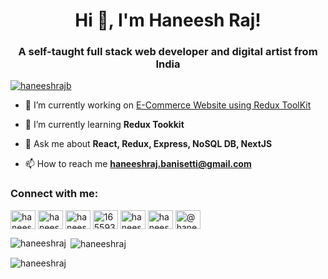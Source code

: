 

<h1 align="center">Hi 👋, I'm Haneesh Raj!</h1>
<h3 align="center">A self-taught full stack web developer and digital artist from India</h3>

<p align="left"> <a href="https://twitter.com/haneeshrajb" target="blank"><img src="https://img.shields.io/twitter/follow/haneeshrajb?logo=twitter&style=for-the-badge" alt="haneeshrajb" /></a> </p>

- 🔭 I’m currently working on [E-Commerce Website using Redux ToolKit](https://github.com/haneeshraj/mern-ecommerce-v2)

- 🌱 I’m currently learning **Redux Tookkit**

- 💬 Ask me about **React, Redux, Express, NoSQL DB, NextJS**

- 📫 How to reach me **haneeshraj.banisetti@gmail.com**

<h3 align="left">Connect with me:</h3>
<p align="left">
<a href="https://codepen.io/haneeshraj" target="blank"><img align="center" src="https://raw.githubusercontent.com/rahuldkjain/github-profile-readme-generator/master/src/images/icons/Social/codepen.svg" alt="haneeshraj" height="30" width="40" /></a>
<a href="https://twitter.com/haneeshrajb" target="blank"><img align="center" src="https://raw.githubusercontent.com/rahuldkjain/github-profile-readme-generator/master/src/images/icons/Social/twitter.svg" alt="haneeshrajb" height="30" width="40" /></a>
<a href="https://linkedin.com/in/haneeshraj" target="blank"><img align="center" src="https://raw.githubusercontent.com/rahuldkjain/github-profile-readme-generator/master/src/images/icons/Social/linked-in-alt.svg" alt="haneeshraj" height="30" width="40" /></a>
<a href="https://stackoverflow.com/users/16559308" target="blank"><img align="center" src="https://raw.githubusercontent.com/rahuldkjain/github-profile-readme-generator/master/src/images/icons/Social/stack-overflow.svg" alt="16559308" height="30" width="40" /></a>
<a href="https://codesandbox.com/haneeshraj" target="blank"><img align="center" src="https://raw.githubusercontent.com/rahuldkjain/github-profile-readme-generator/master/src/images/icons/Social/codesandbox.svg" alt="haneeshraj" height="30" width="40" /></a>
<a href="https://instagram.com/haneeshrajb" target="blank"><img align="center" src="https://raw.githubusercontent.com/rahuldkjain/github-profile-readme-generator/master/src/images/icons/Social/instagram.svg" alt="haneeshrajb" height="30" width="40" /></a>
<a href="https://www.youtube.com/c/@haneeshraj" target="blank"><img align="center" src="https://raw.githubusercontent.com/rahuldkjain/github-profile-readme-generator/master/src/images/icons/Social/youtube.svg" alt="@haneeshraj" height="30" width="40" /></a>
</p>


<p><img align="left" src="https://github-readme-stats.vercel.app/api/top-langs?username=haneeshraj&show_icons=true&locale=en&layout=compact" alt="haneeshraj" /></p>

<p>&nbsp;<img align="center" src="https://github-readme-stats.vercel.app/api?username=haneeshraj&show_icons=true&locale=en" alt="haneeshraj" /></p>

<p><img align="center" src="https://github-readme-streak-stats.herokuapp.com/?user=haneeshraj&" alt="haneeshraj" /></p>

